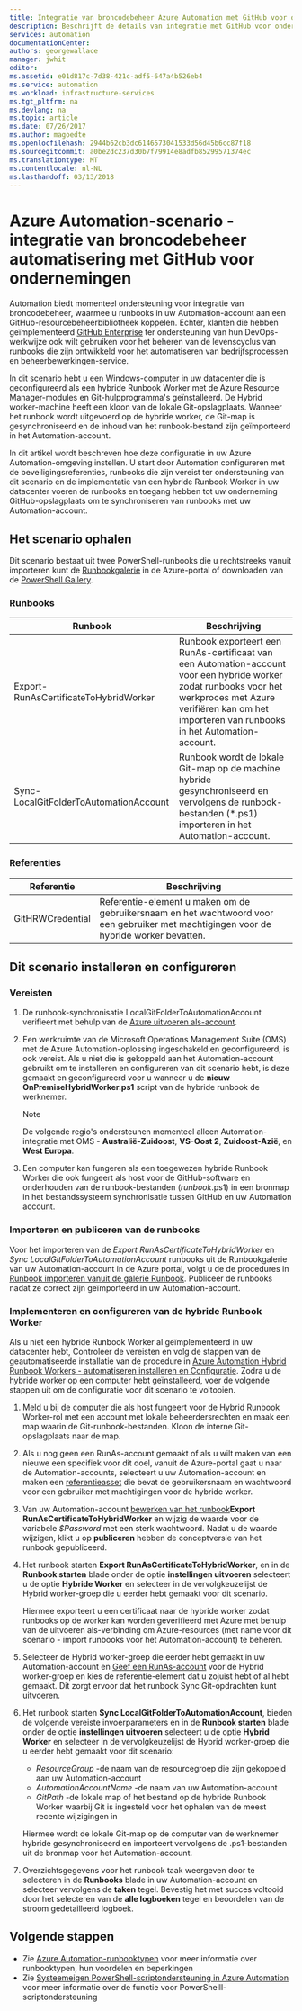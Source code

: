 ```yaml
---
title: Integratie van broncodebeheer Azure Automation met GitHub voor ondernemingen | Microsoft Docs
description: Beschrijft de details van integratie met GitHub voor ondernemingen configureren voor het besturingselement van Automation-runbooks.
services: automation
documentationCenter: 
authors: georgewallace
manager: jwhit
editor: 
ms.assetid: e01d817c-7d38-421c-adf5-647a4b526eb4
ms.service: automation
ms.workload: infrastructure-services
ms.tgt_pltfrm: na
ms.devlang: na
ms.topic: article
ms.date: 07/26/2017
ms.author: magoedte
ms.openlocfilehash: 2944b62cb3dc6146573041533d56d45b6cc87f18
ms.sourcegitcommit: a0be2dc237d30b7f79914e8adfb85299571374ec
ms.translationtype: MT
ms.contentlocale: nl-NL
ms.lasthandoff: 03/13/2018
---
```

# <a name="azure-automation-scenario---automation-source-control-integration-with-github-enterprise"></a>Azure Automation-scenario - integratie van broncodebeheer automatisering met GitHub voor ondernemingen

Automation biedt momenteel ondersteuning voor integratie van broncodebeheer, waarmee u runbooks in uw Automation-account aan een GitHub-resourcebeheerbibliotheek koppelen. Echter, klanten die hebben geïmplementeerd [GitHub Enterprise](https://enterprise.github.com/home) ter ondersteuning van hun DevOps-werkwijze ook wilt gebruiken voor het beheren van de levenscyclus van runbooks die zijn ontwikkeld voor het automatiseren van bedrijfsprocessen en beheerbewerkingen-service.  

In dit scenario hebt u een Windows-computer in uw datacenter die is geconfigureerd als een hybride Runbook Worker met de Azure Resource Manager-modules en Git-hulpprogramma's geïnstalleerd. De Hybrid worker-machine heeft een kloon van de lokale Git-opslagplaats. Wanneer het runbook wordt uitgevoerd op de hybride worker, de Git-map is gesynchroniseerd en de inhoud van het runbook-bestand zijn geïmporteerd in het Automation-account.

In dit artikel wordt beschreven hoe deze configuratie in uw Azure Automation-omgeving instellen. U start door Automation configureren met de beveiligingsreferenties, runbooks die zijn vereist ter ondersteuning van dit scenario en de implementatie van een hybride Runbook Worker in uw datacenter voeren de runbooks en toegang hebben tot uw onderneming GitHub-opslagplaats om te synchroniseren van runbooks met uw Automation-account.  


## <a name="getting-the-scenario"></a>Het scenario ophalen

Dit scenario bestaat uit twee PowerShell-runbooks die u rechtstreeks vanuit importeren kunt de [Runbookgalerie](automation-runbook-gallery.md) in de Azure-portal of downloaden van de [PowerShell Gallery](https://www.powershellgallery.com).

### <a name="runbooks"></a>Runbooks

Runbook | Beschrijving| 
--------|------------|
Export-RunAsCertificateToHybridWorker | Runbook exporteert een RunAs-certificaat van een Automation-account voor een hybride worker zodat runbooks voor het werkproces met Azure verifiëren kan om het importeren van runbooks in het Automation-account.| 
Sync-LocalGitFolderToAutomationAccount | Runbook wordt de lokale Git-map op de machine hybride gesynchroniseerd en vervolgens de runbook-bestanden (*.ps1) importeren in het Automation-account.|

### <a name="credentials"></a>Referenties

Referentie | Beschrijving|
-----------|------------|
GitHRWCredential | Referentie-element u maken om de gebruikersnaam en het wachtwoord voor een gebruiker met machtigingen voor de hybride worker bevatten.|

## <a name="installing-and-configuring-this-scenario"></a>Dit scenario installeren en configureren

### <a name="prerequisites"></a>Vereisten

1. De runbook-synchronisatie LocalGitFolderToAutomationAccount verifieert met behulp van de [Azure uitvoeren als-account](automation-sec-configure-azure-runas-account.md). 

2. Een werkruimte van de Microsoft Operations Management Suite (OMS) met de Azure Automation-oplossing ingeschakeld en geconfigureerd, is ook vereist. Als u niet die is gekoppeld aan het Automation-account gebruikt om te installeren en configureren van dit scenario hebt, is deze gemaakt en geconfigureerd voor u wanneer u de **nieuw OnPremiseHybridWorker.ps1** script van de hybride runbook de werknemer.        

    > [!NOTE]
    > De volgende regio's ondersteunen momenteel alleen Automation-integratie met OMS - **Australië-Zuidoost**, **VS-Oost 2**, **Zuidoost-Azië**, en **West Europa**. 

3. Een computer kan fungeren als een toegewezen hybride Runbook Worker die ook fungeert als host voor de GitHub-software en onderhouden van de runbook-bestanden (*runbook*.ps1) in een bronmap in het bestandssysteem synchronisatie tussen GitHub en uw Automation account.

### <a name="import-and-publish-the-runbooks"></a>Importeren en publiceren van de runbooks

Voor het importeren van de *Export RunAsCertificateToHybridWorker* en *Sync LocalGitFolderToAutomationAccount* runbooks uit de Runbookgalerie van uw Automation-account in de Azure portal, volgt u de de procedures in [Runbook importeren vanuit de galerie Runbook](automation-runbook-gallery.md#to-import-a-runbook-from-the-runbook-gallery-with-the-azure-portal). Publiceer de runbooks nadat ze correct zijn geïmporteerd in uw Automation-account.

### <a name="deploy-and-configure-hybrid-runbook-worker"></a>Implementeren en configureren van de hybride Runbook Worker

Als u niet een hybride Runbook Worker al geïmplementeerd in uw datacenter hebt, Controleer de vereisten en volg de stappen van de geautomatiseerde installatie van de procedure in [Azure Automation Hybrid Runbook Workers - automatiseren installeren en Configuratie](automation-hybrid-runbook-worker.md#automated-deployment). Zodra u de hybride worker op een computer hebt geïnstalleerd, voer de volgende stappen uit om de configuratie voor dit scenario te voltooien.

1. Meld u bij de computer die als host fungeert voor de Hybrid Runbook Worker-rol met een account met lokale beheerdersrechten en maak een map waarin de Git-runbook-bestanden. Kloon de interne Git-opslagplaats naar de map.
2. Als u nog geen een RunAs-account gemaakt of als u wilt maken van een nieuwe een specifiek voor dit doel, vanuit de Azure-portal gaat u naar de Automation-accounts, selecteert u uw Automation-account en maken een [referentieasset](automation-credentials.md) die bevat de gebruikersnaam en wachtwoord voor een gebruiker met machtigingen voor de hybride worker.  
3. Van uw Automation-account [bewerken van het runbook](automation-edit-textual-runbook.md)**Export RunAsCertificateToHybridWorker** en wijzig de waarde voor de variabele *$Password* met een sterk wachtwoord.  Nadat u de waarde wijzigen, klikt u op **publiceren** hebben de conceptversie van het runbook gepubliceerd. 
5. Het runbook starten **Export RunAsCertificateToHybridWorker**, en in de **Runbook starten** blade onder de optie **instellingen uitvoeren** selecteert u de optie  **Hybride Worker** en selecteer in de vervolgkeuzelijst de Hybrid worker-groep die u eerder hebt gemaakt voor dit scenario.  

    Hiermee exporteert u een certificaat naar de hybride worker zodat runbooks op de worker kan worden geverifieerd met Azure met behulp van de uitvoeren als-verbinding om Azure-resources (met name voor dit scenario - import runbooks voor het Automation-account) te beheren.

4. Selecteer de Hybrid worker-groep die eerder hebt gemaakt in uw Automation-account en [Geef een RunAs-account](automation-hrw-run-runbooks.md#runas-account) voor de Hybrid worker-groep en kies de referentie-element dat u zojuist hebt of al hebt gemaakt. Dit zorgt ervoor dat het runbook Sync Git-opdrachten kunt uitvoeren. 
5. Het runbook starten **Sync LocalGitFolderToAutomationAccount**, bieden de volgende vereiste invoerparameters en in de **Runbook starten** blade onder de optie **instellingen uitvoeren**  selecteert u de optie **Hybrid Worker** en selecteer in de vervolgkeuzelijst de Hybrid worker-groep die u eerder hebt gemaakt voor dit scenario:
    * *ResourceGroup* -de naam van de resourcegroep die zijn gekoppeld aan uw Automation-account
    * *AutomationAccountName* -de naam van uw Automation-account
    * *GitPath* -de lokale map of het bestand op de hybride Runbook Worker waarbij Git is ingesteld voor het ophalen van de meest recente wijzigingen in

    Hiermee wordt de lokale Git-map op de computer van de werknemer hybride gesynchroniseerd en importeert vervolgens de .ps1-bestanden uit de bronmap voor het Automation-account.

7. Overzichtsgegevens voor het runbook taak weergeven door te selecteren in de **Runbooks** blade in uw Automation-account en selecteer vervolgens de **taken** tegel. Bevestig het met succes voltooid door het selecteren van de **alle logboeken** tegel en beoordelen van de stroom gedetailleerd logboek.  

## <a name="next-steps"></a>Volgende stappen

-  Zie [Azure Automation-runbooktypen](automation-runbook-types.md) voor meer informatie over runbooktypen, hun voordelen en beperkingen
-  Zie [Systeemeigen PowerShell-scriptondersteuning in Azure Automation](https://azure.microsoft.com/blog/announcing-powershell-script-support-azure-automation-2/) voor meer informatie over de functie voor PowerShelll-scriptondersteuning
